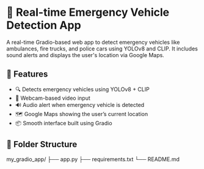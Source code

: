 # 🚨 Real-time Emergency Vehicle Detection App

A real-time Gradio-based web app to detect emergency vehicles like ambulances, fire trucks, and police cars using YOLOv8 and CLIP. It includes sound alerts and displays the user's location via Google Maps.

## 🔧 Features

- 🔍 Detects emergency vehicles using YOLOv8 + CLIP
- 📸 Webcam-based video input
- 🔊 Audio alert when emergency vehicle is detected
- 🗺️ Google Maps showing the user’s current location
- 📦 Smooth interface built using Gradio

## 📂 Folder Structure

my_gradio_app/
├── app.py
├── requirements.txt
└── README.md
